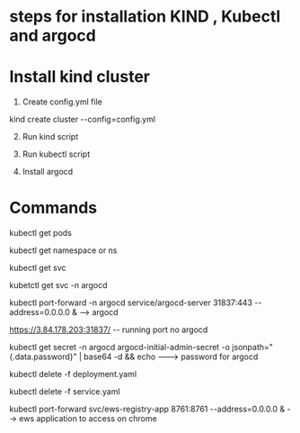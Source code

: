 # steps for installation KIND , Kubectl and argocd

# Install kind cluster

1. Create config.yml file

kind create cluster --config=config.yml

2. Run kind script

3. Run kubectl script

4. Install argocd 

# Commands

kubectl get pods

kubectl get namespace or ns

kubectl get svc

kubetctl get svc -n argocd


kubectl port-forward -n argocd service/argocd-server 31837:443 --address=0.0.0.0 & --> argocd


https://3.84.178.203:31837/ -- running port no argocd


kubectl get secret -n argocd argocd-initial-admin-secret -o jsonpath="{.data.password}" | base64 -d && echo   ---> password for argocd



kubectl delete -f deployment.yaml

kubectl delete -f service.yaml

kubectl port-forward svc/ews-registry-app 8761:8761 --address=0.0.0.0 & --> ews application to access on chrome
 

